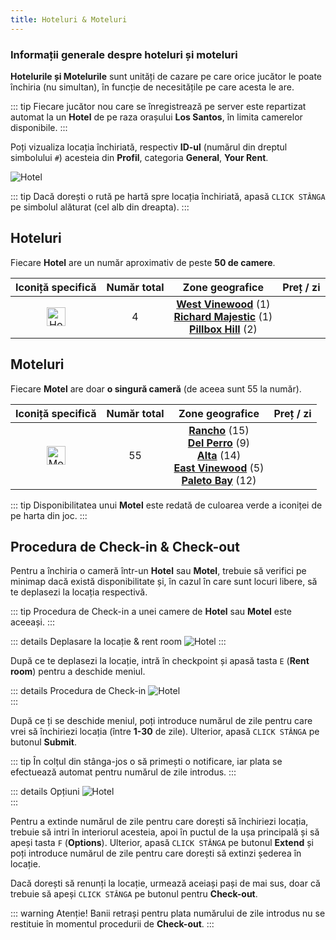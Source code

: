 ```yaml
---
title: Hoteluri & Moteluri
---
```


### Informații generale despre hoteluri și moteluri 

**Hotelurile și Motelurile** sunt unități de cazare pe care orice jucător le poate închiria (nu simultan), în funcție de necesitățile pe care acesta le are. 

::: tip
Fiecare jucător nou care se înregistrează pe server este repartizat automat la un **Hotel** de pe raza orașului **Los Santos**, în limita camerelor disponibile.
:::  

Poți vizualiza locația închiriată, respectiv **ID-ul** (numărul din dreptul simbolului `#`) acesteia din **Profil**, categoria **General**, **Your Rent**. 

<Image src="https://i.imgur.com/729Me2L.png" alt="Hotel" /> 

::: tip
Dacă dorești o rută pe hartă spre locația închiriată, apasă `CLICK STÂNGA` pe simbolul alăturat (cel alb din dreapta). 
::: 

## Hoteluri

Fiecare **Hotel** are un număr aproximativ de peste **50 de camere**.

| Iconiță specifică | Număr total | Zone geografice | Preț / zi |
| :-----------: | :-----------: | :-----------: | :-----------: |
| <Image src="https://i.imgur.com/zGPYlER.png" alt="Hotel" width="30" label="Hotel" /> | 4  |  [**West Vinewood**](https://i.imgur.com/i9ckVOL.png) (1) <br> [**Richard Majestic**](https://i.imgur.com/wNd6dzR.png) (1) <br> [**Pillbox Hill**](https://i.imgur.com/uqo0n5E.png) (2) |  <Dinero :amount="150" /> |

## Moteluri

Fiecare **Motel** are doar **o singură cameră** (de aceea sunt 55 la număr).

| Iconiță specifică | Număr total | Zone geografice | Preț / zi |
| :-----------: | :-----------: | :-----------: | :-----------: |
| <Image src="https://i.imgur.com/PB9PgvF.png" alt="Motel" width="30" label="Motel" /> | 55  |  [**Rancho**](https://i.imgur.com/KAgrDXa.png) (15) <br> [**Del Perro**](https://i.imgur.com/kAgZGLW.png) (9) <br> [**Alta**](https://i.imgur.com/loalFLO.png) (14) <br> [**East Vinewood**](https://i.imgur.com/kKKEAIg.png) (5) <br> [**Paleto Bay**](https://i.imgur.com/pGUSuWX.png) (12) | <Dinero :amount="75" /> | 

::: tip
Disponibilitatea unui **Motel** este redată de culoarea verde a iconiței de pe harta din joc. 
::: 

## Procedura de Check-in & Check-out

Pentru a închiria o cameră într-un **Hotel** sau **Motel**, trebuie să verifici pe minimap dacă există disponibilitate și, în cazul în care sunt locuri libere, să te deplasezi la locația respectivă. 

::: tip
Procedura de Check-in a unei camere de **Hotel** sau **Motel** este aceeași.
::: 


::: details Deplasare la locație & rent room
<Image src="https://i.imgur.com/OWGr1C9.png" alt="Hotel" label="Deplasarea la locație" labelAlign="left" /> 
:::

După ce te deplasezi la locație, intră în checkpoint și apasă tasta `E` (**Rent room**) pentru a deschide meniul.   

::: details Procedura de Check-in
<Image src="https://i.imgur.com/OtQthbg.png" alt="Hotel" label="Procedura de Check-in" labelAlign="left" />  
:::

După ce ți se deschide meniul, poți introduce numărul de zile pentru care vrei să închiriezi locația (între **1-30** de zile). Ulterior, apasă `CLICK STÂNGA` pe butonul **Submit**. 

::: tip
În colțul din stânga-jos o să primești o notificare, iar plata se efectuează automat pentru numărul de zile introdus.
::: 

::: details Opțiuni
<Image src="https://i.imgur.com/TvWKMTZ.png" alt="Hotel" label="Opțiunile locației" labelAlign="left" />  
:::

Pentru a extinde numărul de zile pentru care dorești să închiriezi locația, trebuie să intri în interiorul acesteia, apoi în puctul de la ușa principală și să apeși tasta `F` (**Options**). Ulterior, apasă `CLICK STÂNGA` pe butonul **Extend** și poți introduce numărul de zile pentru care dorești să extinzi șederea în locație.  

Dacă dorești să renunți la locație, urmează aceiași pași de mai sus, doar că trebuie să apeși `CLICK STÂNGA` pe butonul pentru **Check-out**. 

::: warning Atenție!
Banii retrași pentru plata numărului de zile introdus nu se restituie în momentul procedurii de **Check-out**. 
::: 
